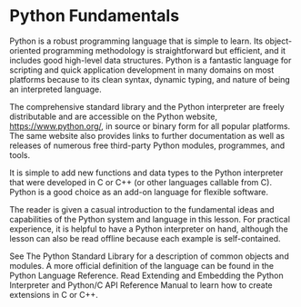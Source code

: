 # Python Fundamentals

Python is a robust programming language that is simple to learn. Its object-oriented programming methodology is straightforward but efficient, and it includes good high-level data structures. Python is a fantastic language for scripting and quick application development in many domains on most platforms because to its clean syntax, dynamic typing, and nature of being an interpreted language.

The comprehensive standard library and the Python interpreter are freely distributable and are accessible on the Python website, https://www.python.org/, in source or binary form for all popular platforms. The same website also provides links to further documentation as well as releases of numerous free third-party Python modules, programmes, and tools.

It is simple to add new functions and data types to the Python interpreter that were developed in C or C++ (or other languages callable from C). Python is a good choice as an add-on language for flexible software.

The reader is given a casual introduction to the fundamental ideas and capabilities of the Python system and language in this lesson. For practical experience, it is helpful to have a Python interpreter on hand, although the lesson can also be read offline because each example is self-contained.

See The Python Standard Library for a description of common objects and modules. A more official definition of the language can be found in the Python Language Reference. Read Extending and Embedding the Python Interpreter and Python/C API Reference Manual to learn how to create extensions in C or C++.